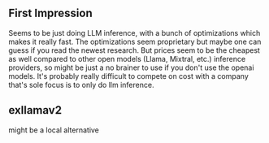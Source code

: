 
## First Impression

Seems to be just doing LLM inference, with a bunch of optimizations which makes it really fast. The optimizations seem proprietary but maybe one can guess if you read the newest research. But prices seem to be the cheapest as well compared to other open models (Llama, Mixtral, etc.) inference providers, so might be just a no brainer to use if you don't use the openai models. It's probably really difficult to compete on cost with a company that's sole focus is to only do llm inference.

## exllamav2

might be a local alternative